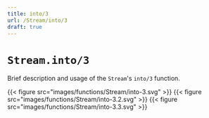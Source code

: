 ```yaml
---
title: into/3
url: /Stream/into/3
draft: true
---
```


# `Stream.into/3`
Brief description and usage of the `Stream`'s `into/3` function.

{{< figure src="images/functions/Stream/into-3.svg" >}}
{{< figure src="images/functions/Stream/into-3.2.svg" >}}
{{< figure src="images/functions/Stream/into-3.3.svg" >}}
